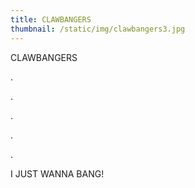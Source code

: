 ```yaml
---
title: CLAWBANGERS
thumbnail: /static/img/clawbangers3.jpg
---
```

C﻿LAWBANGERS

.﻿

.﻿

.﻿

.﻿

.﻿

I﻿ JUST WANNA BANG!